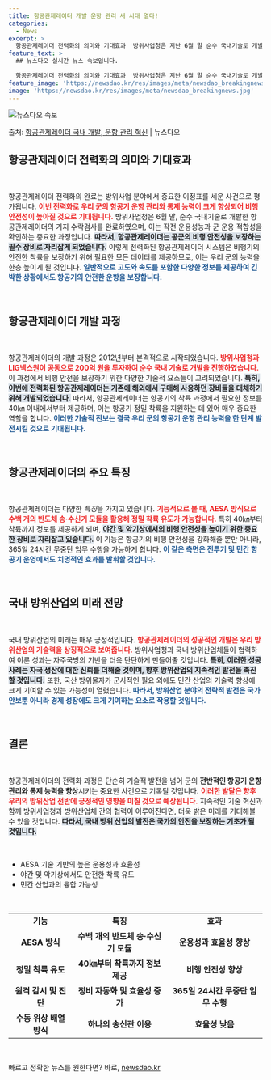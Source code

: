 ```yaml
---
title: 항공관제레이더 개발 운항 관리 새 시대 열다!
categories:
  - News
excerpt: >
  항공관제레이더 전력화의 의미와 기대효과  방위사업청은 지난 6월 말 순수 국내기술로 개발한 ‘항공관제레이더(…
feature_text: >
  ## 뉴스다오 실시간 뉴스 속보입니다.

  항공관제레이더 전력화의 의미와 기대효과  방위사업청은 지난 6월 말 순수 국내기술로 개발한 ‘항공관제레이더(…
feature_image: 'https://newsdao.kr/res/images/meta/newsdao_breakingnews.jpg'
image: 'https://newsdao.kr/res/images/meta/newsdao_breakingnews.jpg'
---
```


![뉴스다오 속보](https://newsdao.kr/res/images/meta/newsdao_breakingnews.jpg)

<p>출처: <a href="https://newsdao.kr/4953" rel="dofollow">항공관제레이더 국내 개발, 운항 관리 혁신</a> | 뉴스다오</p>

<h2 data-ke-size="size26">항공관제레이더 전력화의 의미와 기대효과</h2>

<p data-ke-size="size16">&nbsp;</p>

항공관제레이더 전력화의 완료는 방위사업 분야에서 중요한 이정표를 세운 사건으로 평가됩니다. <b><span style="color: #ee2323;">이번 전력화로 우리 군의 항공기 운항 관리와 통제 능력이 크게 향상되어 비행 안전성이 높아질 것으로 기대됩니다.</span></b> 방위사업청은 6월 말, 순수 국내기술로 개발한 항공관제레이더의 기지 수락검사를 완료하였으며, 이는 작전 운용성능과 군 운용 적합성을 확인하는 중요한 과정입니다. <b><span style="background-color: #21538527;">따라서, 항공관제레이더는 공군의 비행 안전성을 보장하는 필수 장비로 자리잡게 되었습니다.</span></b> 이렇게 전력화된 항공관제레이더 시스템은 비행기의 안전한 착륙을 보장하기 위해 필요한 모든 데이터를 제공하므로, 이는 우리 군의 능력을 한층 높이게 될 것입니다. <b><span style="color: #1a5490;">일반적으로 고도와 속도를 포함한 다양한 정보를 제공하여 긴박한 상황에서도 항공기의 안전한 운항을 보장합니다.</span></b>

<p data-ke-size="size16">&nbsp;</p>

<h2 data-ke-size="size26">항공관제레이더 개발 과정</h2>

<p data-ke-size="size16">&nbsp;</p>

항공관제레이더의 개발 과정은 2012년부터 본격적으로 시작되었습니다. <b><span style="color: #ee2323;">방위사업청과 LIG넥스원이 공동으로 200억 원을 투자하여 순수 국내 기술로 개발을 진행하였습니다.</span></b> 이 과정에서 비행 안전을 보장하기 위한 다양한 기술적 요소들이 고려되었습니다.  <b><span style="background-color: #21538527;">특히, 이번에 전력화된 항공관제레이더는 기존에 해외에서 구매해 사용하던 장비들을 대체하기 위해 개발되었습니다.</span></b> 따라서, 항공관제레이더는 항공기의 착륙 과정에서 필요한 정보를 40㎞ 이내에서부터 제공하며, 이는 항공기 정밀 착륙을 지원하는 데 있어 매우 중요한 역할을 합니다. <b><span style="color: #1a5490;">이러한 기술적 진보는 결국 우리 군의 항공기 운항 관리 능력을 한 단계 발전시킬 것으로 기대됩니다.</span></b>

<p data-ke-size="size16">&nbsp;</p>

<h2 data-ke-size="size26">항공관제레이더의 주요 특징</h2>

<p data-ke-size="size16">&nbsp;</p>

항공관제레이더는 다양한 *특징*을 가지고 있습니다. <b><span style="color: #ee2323;">기능적으로 볼 때, AESA 방식으로 수백 개의 반도체 송·수신기 모듈을 활용해 정밀 착륙 유도가 가능합니다.</span></b> 특히 40㎞부터 착륙까지 정보를 제공하게 되며, <b><span style="background-color: #21538527;">야간 및 악기상에서의 비행 안전성을 높이기 위한 중요한 장비로 자리잡고 있습니다.</span></b> 이 기능은 항공기의 비행 안전성을 강화해줄 뿐만 아니라, 365일 24시간 무중단 임무 수행을 가능하게 합니다. <b><span style="color: #1a5490;">이 같은 측면은 전투기 및 민간 항공기 운영에서도 치명적인 효과를 발휘할 것입니다.</span></b>

<p data-ke-size="size16">&nbsp;</p>

<h2 data-ke-size="size26">국내 방위산업의 미래 전망</h2>

<p data-ke-size="size16">&nbsp;</p>

국내 방위산업의 미래는 매우 긍정적입니다. <b><span style="color: #ee2323;">항공관제레이더의 성공적인 개발은 우리 방위산업의 기술력을 상징적으로 보여줍니다.</span></b> 방위사업청과 국내 방위산업체들이 협력하여 이룬 성과는 자주국방의 기반을 더욱 탄탄하게 만들어줄 것입니다. <b><span style="background-color: #21538527;">특히, 이러한 성공 사례는 자국 생산에 대한 신뢰를 더해줄 것이며, 향후 방위산업의 지속적인 발전을 촉진할 것입니다.</span></b> 또한, 국산 방위물자가 군사적인 필요 외에도 민간 산업의 기술력 향상에 크게 기여할 수 있는 가능성이 열렸습니다. <b><span style="color: #1a5490;">따라서, 방위산업 분야의 전략적 발전은 국가 안보뿐 아니라 경제 성장에도 크게 기여하는 요소로 작용할 것입니다.</span></b>

<p data-ke-size="size16">&nbsp;</p>

<h2 data-ke-size="size26">결론</h2>

<p data-ke-size="size16">&nbsp;</p>

항공관제레이더의 전력화 과정은 단순히 기술적 발전을 넘어 군의 **전반적인 항공기 운항 관리와 통제 능력을 향상**시키는 중요한 사건으로 기록될 것입니다. <b><span style="color: #ee2323;">이러한 발달은 향후 우리의 방위산업 전반에 긍정적인 영향을 미칠 것으로 예상됩니다.</span></b> 지속적인 기술 혁신과 함께 방위사업청과 방위산업체 간의 협력이 이루어진다면, 더욱 밝은 미래를 기대해볼 수 있을 것입니다. <b><span style="background-color: #21538527;">따라서, 국내 방위 산업의 발전은 국가의 안전을 보장하는 기초가 될 것입니다.</span></b>   
  
<p data-ke-size="size16">&nbsp;</p>

<ul>
  <li>AESA 기술 기반의 높은 운용성과 효율성</li>
  <li>야간 및 악기상에서도 안전한 착륙 유도</li>
  <li>민간 산업과의 융합 가능성</li>
</ul>

<p data-ke-size="size16">&nbsp;</p>

<table style="width: 100%;">
  <tr>
    <td style="text-align: center; height: 17px;"><b>기능</b></td>
    <td style="text-align: center; height: 17px;"><b>특징</b></td>
    <td style="text-align: center; height: 17px;"><b>효과</b></td>
  </tr>
  <tr>
    <td style="text-align: center; height: 17px;"><b>AESA 방식</b></td>
    <td style="text-align: center; height: 17px;"><b>수백 개의 반도체 송·수신기 모듈</b></td>
    <td style="text-align: center; height: 17px;"><b>운용성과 효율성 향상</b></td>
  </tr>
  <tr>
    <td style="text-align: center; height: 17px;"><b>정밀 착륙 유도</b></td>
    <td style="text-align: center; height: 17px;"><b>40㎞부터 착륙까지 정보 제공</b></td>
    <td style="text-align: center; height: 17px;"><b>비행 안전성 향상</b></td>
  </tr>
  <tr>
    <td style="text-align: center; height: 17px;"><b>원격 감시 및 진단</b></td>
    <td style="text-align: center; height: 17px;"><b>정비 자동화 및 효율성 증가</b></td>
    <td style="text-align: center; height: 17px;"><b>365일 24시간 무중단 임무 수행</b></td>
  </tr>
  <tr>
    <td style="text-align: center; height: 17px;"><b>수동 위상 배열 방식</b></td>
    <td style="text-align: center; height: 17px;"><b>하나의 송신관 이용</b></td>
    <td style="text-align: center; height: 17px;"><b>효율성 낮음</b></td>
  </tr>
</table>

<p data-ke-size="size16">&nbsp;</p> 

빠르고 정확한 뉴스를 원한다면? 바로, <a href="https://newsdao.kr" rel="dofollow">newsdao.kr</a>



